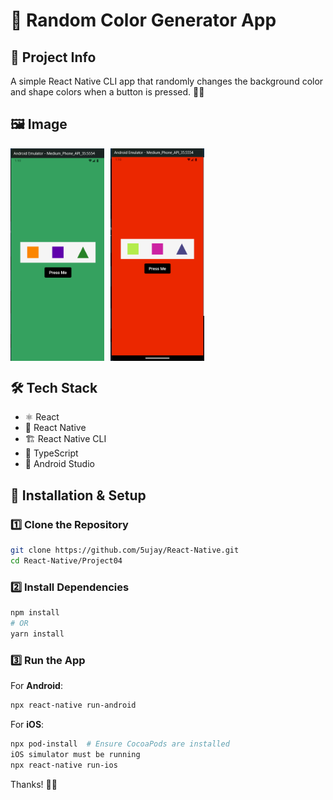 # 🎨 Random Color Generator App

## 📌 Project Info
A simple React Native CLI app that randomly changes the background color and shape colors when a button is pressed. 🎲✨

## 🖼️ Image
<div style="display: flex; flex-direction: row; gap: 10px;">
  <img src="output1.png" alt="App Screenshot" width="150" height="auto"/>
  <img src="output2.png" alt="App Screenshot" width="150" height="auto"/>
</div>

## 🛠️ Tech Stack
- ⚛️ React
- 📱 React Native
- 🏗️ React Native CLI
- 📝 TypeScript
- 🤖 Android Studio

## 🚀 Installation & Setup

### 1️⃣ Clone the Repository
```sh
git clone https://github.com/5ujay/React-Native.git
cd React-Native/Project04
```

### 2️⃣ Install Dependencies
```sh
npm install
# OR
yarn install
```

### 3️⃣ Run the App
For **Android**:
```sh
npx react-native run-android
```

For **iOS**:
```sh
npx pod-install  # Ensure CocoaPods are installed
iOS simulator must be running
npx react-native run-ios
```

Thanks! 🎉🚀

